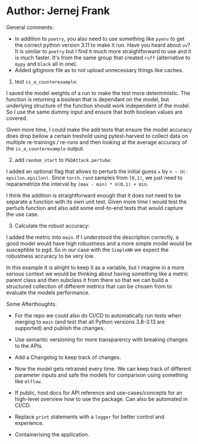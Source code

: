 # Author: Jernej Frank


General comments:

- In addition to `poetry`, you also need to use something like `pyenv` to get the correct
python version 3.11 to make it run. Have you heard about `uv`? It is similar to `poetry`
but I find it much more straightforward to use and it is much faster. It's from the same
group that created `ruff` (alternative to `mypy` and `black` all in one).
- Added gitignore file as to not upload unnecessary things like caches.

1. test `is_a_counterexample`:

I saved the model weights of a run to make the test more deterministic. The function is
returning a boolean that is dependant on the model, but underlying structure of the
function should work independent of the model. So I use the same dummy input and ensure
that both boolean values are covered.

Given more time, I could make the add tests that ensure the model accuracy does drop
bellow a certain treshold using pytest-harvest to collect data on multiple re-trainings 
/ re-runs and then looking at the average accuracy of the `is_a_counterexample` output.

2. add `random_start` to `PGDAttack.pertube`:

I added an optional flag that allows to perturb the initial guess `x` by 
`n ~ U(-epsilon,epsilon)`. Since `torch.rand` samples from `[0,1)`, we just need to 
reparametrize the interval by `(max - min) * U(0,1) + min`.

I think the addition is straightforward enough that it does not need to be separate a
function with its own unit test. Given more time I would test the perturb function and 
also add some end-to-end tests that would capture the use case.

3. Calculate the robust accuracy:
 
I added the metric into `main`. If I understood the description correctly, a good model
would have high robustness and a more simple model would be susceptible to pgd. So in 
our case with the `SimpleNN` we expect the robustness accuracy to be very low.

In this example it is alright to keep it as a variable, but I imagine in a more serious
context we would be thinking about having something like a metric parent class and then
subclass it from there so that we can build a structured collection of different metrics
that can be chosen from to evaluate the models performance.



Some Afterthoughts:

- For the repo we could also do CI/CD to automatically run tests when merging to `main` 
(and test that all Python versions 3.8-3.13 are supported) and publish the changes.

- Use semantic versioning for more transparency with breaking changes to the APIs.

- Add a Changelog to keep track of changes.

- Now the model gets retrained every time. We can keep track of different parameter
inputs and safe the models for comparison using something like `mlflow`.

- If public, host docs for API reference and use-cases/concepts for an high-level 
overview how to use the package. Can also be automated in CI/CD. 

- Replace `print` statements with a `logger` for better control and experience.

- Containerising the application.